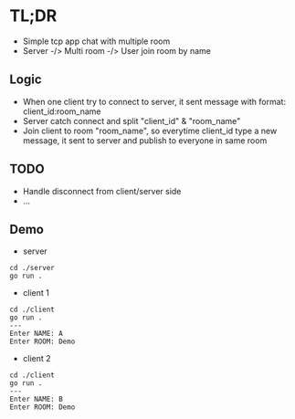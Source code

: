 # TL;DR

- Simple tcp app chat with multiple room
- Server -/> Multi room -/> User join room by name

## Logic

- When one client try to connect to server, 
 it sent message with format: client_id:room_name
- Server catch connect and split "client_id" & "room_name"
- Join client to room "room_name", so everytime client_id type a new message,
 it sent to server and publish to everyone in same room

## TODO

- Handle disconnect from client/server side
- ...

## Demo

- server
```
cd ./server
go run .
```

- client 1
```
cd ./client
go run .
---
Enter NAME: A
Enter ROOM: Demo
```

- client 2
```
cd ./client
go run .
---
Enter NAME: B
Enter ROOM: Demo
```
